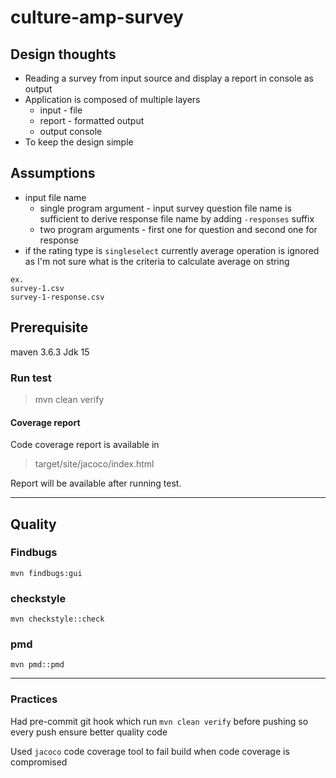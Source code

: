# culture-amp-survey

## Design thoughts

* Reading a survey from input source and display a report in console as output
* Application is composed of multiple layers
    * input - file
    * report - formatted output
    * output console
* To keep the design simple

## Assumptions

* input file name
    * single program argument - input survey question file name is sufficient to derive response file name by
      adding `-responses` suffix
    * two program arguments - first one for question and second one for response
* if the rating type is `singleselect` currently average operation is ignored as I'm not sure what is the criteria to
  calculate average on string

```
ex.
survey-1.csv
survey-1-response.csv
```

## Prerequisite

maven 3.6.3 Jdk 15

### Run test

> mvn clean verify

#### Coverage report

Code coverage report is available in
> target/site/jacoco/index.html

Report will be available after running test.

---

## Quality

### Findbugs

`mvn findbugs:gui`

### checkstyle

`mvn checkstyle::check`

### pmd

`mvn pmd::pmd`

---

### Practices

Had pre-commit git hook which run `mvn clean verify` before pushing so every push ensure better quality code

Used `jacoco` code coverage tool to fail build when code coverage is compromised

